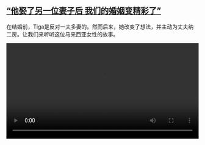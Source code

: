 <!--1626178625000-->
[“他娶了另一位妻子后 我们的婚姻变精彩了”](https://www.dw.com/zh/%E2%80%9C%E4%BB%96%E5%A8%B6%E4%BA%86%E5%8F%A6%E4%B8%80%E4%BD%8D%E5%A6%BB%E5%AD%90%E5%90%8E%20%E6%88%91%E4%BB%AC%E7%9A%84%E5%A9%9A%E5%A7%BB%E5%8F%98%E7%B2%BE%E5%BD%A9%E4%BA%86%E2%80%9D/a-58251751)
------

<p>在结婚前，Tiga是反对一夫多妻的。然而后来，她改变了想法，并主动为丈夫纳二房。让我们来听听这位马来西亚女性的故事。</small></p><video src="https://tvdownloaddw-a.akamaihd.net/Events/mp4/vdt_zh/2021/bchi210713_001_1611epolygamy_sd.mp4" controls style="width:100%"></video>

